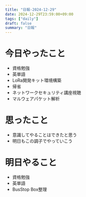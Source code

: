```yaml
---
title: "日報-2024-12-29"
date: 2024-12-29T23:59:00+09:00
tags: ["daily"]
draft: false
summary: "日報"
---
```


# 今日やったこと
- 資格勉強
- 英単語
- LoRa開発キット環境構築
- 帰省
- ネットワークセキュリティ講座視聴
- マルウェアパケット解析

# 思ったこと
- 意識してやることはできたと思う
- 明日もこの調子でやっていこう

# 明日やること
- 資格勉強
- 英単語
- BusStop Box整理